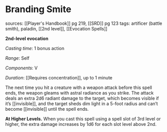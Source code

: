 # Branding Smite
sources: [[Player's Handbook]] pg 219, [[SRD]] pg 123
tags: artificer (battle smith), paladin, [[2nd level]], [[Evocation Spells]]

**2nd-level evocation**

*Casting time*: 1 bonus action

*Range*: Self

*Components*: V

*Duration*: [[Requires concentration]], up to 1 minute

The next time you hit a creature with a weapon attack before this spell ends, the weapon gleams with astral radiance as you strike. The attack deals an extra 2d6 radiant damage to the target, which becomes visible if it’s [[invisible]], and the target sheds dim light in a 5-foot radius and can’t become [[invisible]] until the spell ends.

**At Higher Levels.** When you cast this spell using a spell slot of 3rd level or higher, the extra damage increases by 1d6 for each slot level above 2nd.
